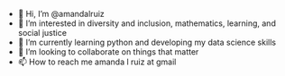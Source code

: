 - 👋 Hi, I’m @amandalruiz
- 👀 I’m interested in diversity and inclusion, mathematics, learning, and social justice
- 🌱 I’m currently learning python and developing my data science skills
- 💞️ I’m looking to collaborate on things that matter
- 📫 How to reach me amanda l ruiz at gmail 
<!---
amandalruiz/amandalruiz is a ✨ special ✨ repository because its `README.md` (this file) appears on your GitHub profile.
You can click the Preview link to take a look at your changes.
--->
